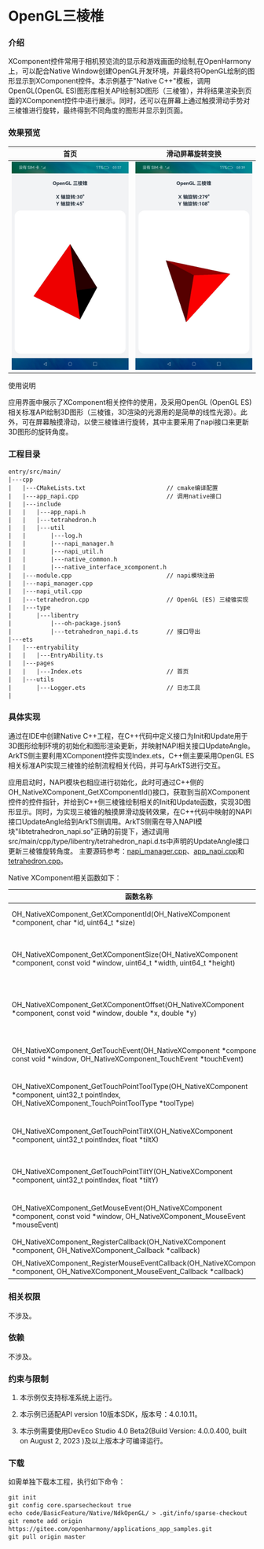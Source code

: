 # OpenGL三棱椎

### 介绍

XComponent控件常用于相机预览流的显示和游戏画面的绘制,在OpenHarmony上，可以配合Native Window创建OpenGL开发环境，并最终将OpenGL绘制的图形显示到XComponent控件。本示例基于"Native C++"模板，调用OpenGL(OpenGL ES)图形库相关API绘制3D图形（三棱锥），并将结果渲染到页面的XComponent控件中进行展示。同时，还可以在屏幕上通过触摸滑动手势对三棱锥进行旋转，最终得到不同角度的图形并显示到页面。

### 效果预览

| 首页                                     | 滑动屏幕旋转变换                                 |
| -------------------------------------- | ---------------------------------------- |
| ![index](screenshots/device/index.png) | ![rotate](screenshots/device/rotate.png) |

使用说明

应用界面中展示了XComponent相关控件的使用，及采用OpenGL (OpenGL ES)相关标准API绘制3D图形（三棱锥，3D渲染的光源用的是简单的线性光源）。此外，可在屏幕触摸滑动，以使三棱锥进行旋转，其中主要采用了napi接口来更新3D图形的旋转角度。

### 工程目录

```
entry/src/main/
|---cpp
|   |---CMakeLists.txt                       // cmake编译配置
|   |---app_napi.cpp                         // 调用native接口
|   |---include
|   |   |---app_napi.h
|   |   |---tetrahedron.h
|   |   |---util
|   |       |---log.h
|   |       |---napi_manager.h
|   |       |---napi_util.h
|   |       |---native_common.h
|   |       |---native_interface_xcomponent.h
|   |---module.cpp                           // napi模块注册
|   |---napi_manager.cpp
|   |---napi_util.cpp
|   |---tetrahedron.cpp                      // OpenGL (ES) 三棱锥实现
|   |---type
|       |---libentry
|           |---oh-package.json5
|           |---tetrahedron_napi.d.ts        // 接口导出
|---ets
|   |---entryability
|   |   |---EntryAbility.ts
|   |---pages
|   |   |---Index.ets                        // 首页
|   |---utils
|       |---Logger.ets                       // 日志工具
|
```

### 具体实现

通过在IDE中创建Native C++工程，在C++代码中定义接口为Init和Update用于3D图形绘制环境的初始化和图形渲染更新，并映射NAPI相关接口UpdateAngle。ArkTS侧主要利用XComponent控件实现Index.ets，C++侧主要采用OpenGL ES相关标准API实现三棱锥的绘制流程相关代码，并可与ArkTS进行交互。

应用启动时，NAPI模块也相应进行初始化，此时可通过C++侧的OH_NativeXComponent_GetXComponentId()接口，获取到当前XComponent控件的控件指针，并给到C++侧三棱锥绘制相关的Init和Update函数，实现3D图形显示。同时，为实现三棱锥的触摸屏滑动旋转效果，在C++代码中映射的NAPI接口UpdateAngle给到ArkTS侧调用。ArkTS侧需在导入NAPI模块"libtetrahedron_napi.so"正确的前提下，通过调用src/main/cpp/type/libentry/tetrahedron_napi.d.ts中声明的UpdateAngle接口更新三棱锥旋转角度。
主要源码参考：[napi_manager.cpp](entry/src/main/cpp/napi_manager.cpp)、[app_napi.cpp](entry/src/main/cpp/app_napi.cpp)和[tetrahedron.cpp](entry/src/main/cpp/tetrahedron.cpp)。

Native XComponent相关函数如下：

| 函数名称                                                                                                                                             | 描述                               |
| ------------------------------------------------------------------------------------------------------------------------------------------------ | -------------------------------- |
| OH_NativeXComponent_GetXComponentId(OH_NativeXComponent *component, char *id, uint64_t *size)                                                    | 获取ArkUI XComponent的id            |
| OH_NativeXComponent_GetXComponentSize(OH_NativeXComponent *component, const void *window, uint64_t *width, uint64_t *height)                     | 获取ArkUI XComponent持有的surface的大小  |
| OH_NativeXComponent_GetXComponentOffset(OH_NativeXComponent *component, const void *window, double *x, double *y)                                | 获取ArkUI XComponent组件相对屏幕左上顶点的偏移量 |
| OH_NativeXComponent_GetTouchEvent(OH_NativeXComponent *component, const void *window, OH_NativeXComponent_TouchEvent *touchEvent)                | 获取ArkUI XComponent调度的触摸事件        |
| OH_NativeXComponent_GetTouchPointToolType(OH_NativeXComponent *component, uint32_t pointIndex, OH_NativeXComponent_TouchPointToolType *toolType) | 获取ArkUI XComponent触摸点工具类型        |
| OH_NativeXComponent_GetTouchPointTiltX(OH_NativeXComponent *component, uint32_t pointIndex, float *tiltX)                                       | 获取ArkUI XComponent触摸点倾斜与X轴角度     |
| OH_NativeXComponent_GetTouchPointTiltY(OH_NativeXComponent *component, uint32_t pointIndex, float *tiltY)                                        | 获取ArkUI XComponent触摸点倾斜与Y轴角度     |
| OH_NativeXComponent_GetMouseEvent(OH_NativeXComponent *component, const void *window, OH_NativeXComponent_MouseEvent *mouseEvent)                | 获取ArkUI XComponent调度的鼠标事件        |
| OH_NativeXComponent_RegisterCallback(OH_NativeXComponent *component, OH_NativeXComponent_Callback *callback)                                     | 实例注册回调                           |
| OH_NativeXComponent_RegisterMouseEventCallback(OH_NativeXComponent *component, OH_NativeXComponent_MouseEvent_Callback *callback)                | 实例注册鼠标事件回调                       |

### 相关权限

不涉及。

### 依赖

不涉及。

### 约束与限制

1. 本示例仅支持标准系统上运行。

2. 本示例已适配API version 10版本SDK，版本号：4.0.10.11。

3. 本示例需要使用DevEco Studio 4.0 Beta2(Build Version: 4.0.0.400, built on August 2, 2023
   )及以上版本才可编译运行。

### 下载

如需单独下载本工程，执行如下命令：

```
git init
git config core.sparsecheckout true
echo code/BasicFeature/Native/NdkOpenGL/ > .git/info/sparse-checkout
git remote add origin https://gitee.com/openharmony/applications_app_samples.git
git pull origin master
```